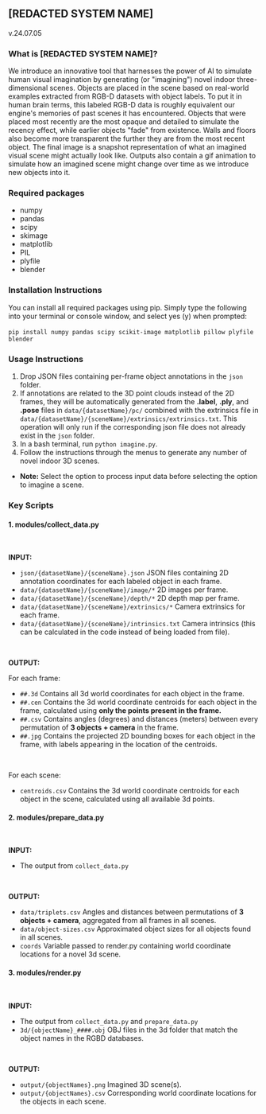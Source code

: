 ##  [REDACTED SYSTEM NAME]
v.24.07.05

### What is [REDACTED SYSTEM NAME]?

We introduce an innovative tool that harnesses the power of AI to simulate human visual imagination by generating (or "imagining") novel indoor three-dimensional scenes. Objects are placed in the scene based on real-world examples extracted from RGB-D datasets with object labels. To put it in human brain terms, this labeled RGB-D data is roughly equivalent our engine's memories of past scenes it has encountered. Objects that were placed most recently are the most opaque and detailed to simulate the recency effect, while earlier objects "fade" from existence. Walls and floors also become more transparent the further they are from the most recent object. The final image is a snapshot representation of what an imagined visual scene might actually look like. Outputs also contain a gif animation to simulate how an imagined scene might change over time as we introduce new objects into it.

### Required packages
* numpy
* pandas
* scipy
* skimage
* matplotlib
* PIL
* plyfile
* blender

### Installation Instructions

You can install all required packages using pip. Simply type the following into your terminal or console window, and select yes (y) when prompted:
<br><br>
`pip install numpy pandas scipy scikit-image matplotlib pillow plyfile blender`

### Usage Instructions
1. Drop JSON files containing per-frame object annotations in the `json` folder.
2. If annotations are related to the 3D point clouds instead of the 2D frames, they will be automatically generated from the <b>.label</b>, <b>.ply</b>, and <b>.pose</b> files in `data/{datasetName}/pc/` combined with the extrinsics file in `data/{datasetName}/{sceneName}/extrinsics/extrinsics.txt`. This operation will only run if the corresponding json file does not already exist in the `json` folder.
3. In a bash terminal, run `python imagine.py`.
4. Follow the instructions through the menus to generate any number of novel indoor 3D scenes.
  * <b>Note:</b> Select the option to process input data before selecting the option to imagine a scene.

### Key Scripts
#### 1. modules/collect_data.py
<br>

**INPUT:**
* `json/{datasetName}/{sceneName}.json` JSON files containing 2D annotation coordinates for each labeled object in each frame.
* `data/{datasetName}/{sceneName}/image/*` 2D images per frame.
* `data/{datasetName}/{sceneName}/depth/*` 2D depth map per frame.
* `data/{datasetName}/{sceneName}/extrinsics/*` Camera extrinsics for each frame.
* `data/{datasetName}/{sceneName}/intrinsics.txt` Camera intrinsics (this can be calculated in the code instead of being loaded from file).
<br>

**OUTPUT:**
<br>

For each frame:
* `##.3d` Contains all 3d world coordinates for each object in the frame.
* `##.cen` Contains the 3d world coordinate centroids for each object in the frame, calculated using <b>only the points present in the frame.</b>
* `##.csv` Contains angles (degrees) and distances (meters) between every permutation of <b>3 objects + camera</b> in the frame.
* `##.jpg` Contains the projected 2D bounding boxes for each object in the frame, with labels appearing in the location of the centroids.
<br>

For each scene:
* `centroids.csv` Contains the 3d world coordinate centroids for each object in the scene, calculated using all available 3d points.

#### 2. modules/prepare_data.py
<br>

**INPUT:**
* The output from `collect_data.py`
<br>

**OUTPUT:**
* `data/triplets.csv` Angles and distances between permutations of <b>3 objects + camera</b>, aggregated from all frames in all scenes.
* `data/object-sizes.csv` Approximated object sizes for all objects found in all scenes.
* `coords` Variable passed to render.py containing world coordinate locations for a novel 3d scene.

#### 3. modules/render.py
<br>

**INPUT:**
* The output from `collect_data.py` and `prepare_data.py`
* `3d/{objectName}_####.obj` OBJ files in the 3d folder that match the object names in the RGBD databases.
<br>

**OUTPUT:**
* `output/{objectNames}.png` Imagined 3D scene(s).
* `output/{objectNames}.csv` Corresponding world coordinate locations for the objects in each scene.
